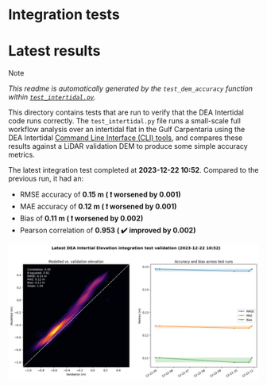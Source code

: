 
Integration tests
=================

# Latest results


> [!NOTE]  
> *This readme is automatically generated by the ``test_dem_accuracy`` function within [``test_intertidal.py``](../tests/test_intertidal.py).*

This directory contains tests that are run to verify that the DEA Intertidal code runs correctly. The ``test_intertidal.py`` file runs a small-scale full workflow analysis over an intertidal flat in the Gulf Carpentaria using the DEA Intertidal [Command Line Interface (CLI) tools](../notebooks/Intertidal_CLI.ipynb), and compares these results against a LiDAR validation DEM to produce some simple accuracy metrics.

The latest integration test completed at **2023-12-22 10:52**. Compared to the previous run, it had an:
- RMSE accuracy of **0.15 m ( :heavy_exclamation_mark: worsened by 0.001)**
- MAE accuracy of **0.12 m ( :heavy_exclamation_mark: worsened by 0.001)**
- Bias of **0.11 m ( :heavy_exclamation_mark: worsened by 0.002)**
- Pearson correlation of **0.953 ( :heavy_check_mark: improved by 0.002)**


<img src="validation.jpg" width="950"/>